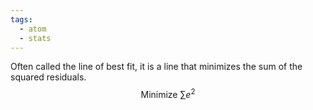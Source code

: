 ```yaml
---
tags:
  - atom
  - stats
---
```

Often called the line of best fit, it is a line that minimizes the sum of the squared residuals.
$$ \text{Minimize } \sum e^2$$